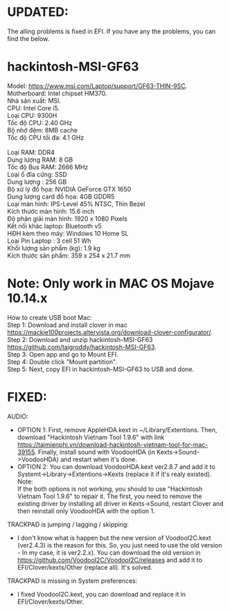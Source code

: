 # UPDATED:
The alling problems is fixed in EFI. If you have any the problems, you can find the below.

# hackintosh-MSI-GF63 

Model: https://www.msi.com/Laptop/support/GF63-THIN-9SC.  <br>
Motherboard: Intel chipset HM370. <br>
Nhà sản xuất:	MSI. <br>
CPU:	Intel Core i5. <br>
Loại CPU:	9300H  <br>
Tốc độ CPU:	2.40 GHz  <br>
Bộ nhớ đệm:	8MB cache  <br>
Tốc độ CPU tối đa:	4.1 GHz<br>  
Loại RAM:	DDR4 <br>
Dung lượng RAM:	8 GB  <br>
Tốc độ Bus RAM:	2666 MHz<br>
Loại ổ đĩa cứng:	SSD<br>
Dung lượng :	256 GB<br>
Bộ xử lý đồ họa:	NVIDIA GeForce GTX 1650<br>
Dung lượng card đồ họa:	4GB GDDR5<br>
Loại màn hình:	IPS-Level 45% NTSC, Thin Bezel<br>
Kích thước màn hình:	15.6 inch<br>
Độ phân giải màn hình:	1920 x 1080 Pixels<br>
Kết nối khác laptop:	Bluetooth v5<br>
HĐH kèm theo máy:	Windows 10 Home SL<br>
Loại Pin Laptop :	3 cell 51 Wh<br>
Khối lượng sản phẩm (kg):	1.9 kg<br>
Kích thước sản phẩm:	359 x 254 x 21.7 mm <br>
  
# Note: Only work in MAC OS Mojave 10.14.x 
  
How to create USB boot Mac:  
Step 1: Download and install clover in mac https://mackie100projects.altervista.org/download-clover-configurator/. <br>
Step 2: Download and unzip hackintosh-MSI-GF63 https://github.com/taigroddy/hackintosh-MSI-GF63. <br>
Step 3: Open app and go to Mount EFI. <br>
Step 4: Double click "Mount partition". <br>
Step 5: Next, copy EFI in hackintosh-MSI-GF63 to USB and done. <br>

# FIXED: 
AUDIO: <br>
- OPTION 1: First, remove AppleHDA.kext in ~/Library/Extentions. Then, download "Hackintosh Vietnam Tool 1.9.6" with link https://taimienphi.vn/download-hackintosh-vietnam-tool-for-mac-39155. Finally, install sound with VoodooHDA (in Kexts->Sound->VoodooHDA) and restart when it's done.   
- OPTION 2: You can download VoodooHDA.kext ver2.8.7 and add it to Systemt->Library->Extentions->Kexts (replace it if it's realy existed). 
Note: <br>
If the both options is not working, you should to use "Hackintosh Vietnam Tool 1.9.6" to repair it. The first, you need to remove the existing driver by installing all driver in Kexts->Sound, restart Clover and then reinstall only VoodooHDA with the option 1.<br>

TRACKPAD is jumping / lagging / skipping:  
- I don't know what is happen but the new version of VoodooI2C.kext (ver2.4.3) is the reason for this. So, you just need to use the old version - In my case, it is ver2.2.x). You can download the old version in https://github.com/VoodooI2C/VoodooI2C/releases and add it to EFI/Clover/kexts/Other (replace all). It's solved.<br>

TRACKPAD is missing in System preferences:  
- I fixed VoodooI2C.kext, you can download and replace it in EFI/Clover/kexts/Other.
